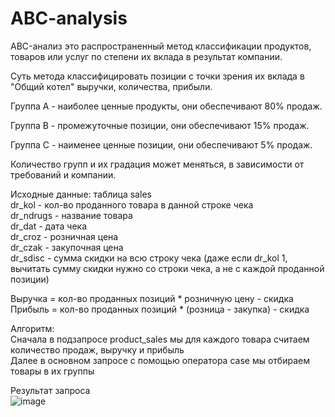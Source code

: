 # ABC-analysis
ABC-анализ это распространенный метод классификации продуктов, товаров или услуг по степени их вклада в результат компании.  

Суть метода классифицировать позиции с точки зрения их вклада в "Общий котел" выручки, количества, прибыли.  

Группа А - наиболее ценные продукты, они обеспечивают 80% продаж.  

Группа В - промежуточные позиции, они обеспечивают 15% продаж.  

Группа С - наименее ценные позиции, они обеспечивают 5% продаж.

Количество групп и их градация может меняться, в зависимости от требований и компании.
 

Исходные данные: таблица sales  
dr_kol - кол-во проданного товара в данной строке чека  
dr_ndrugs - название товара  
dr_dat - дата чека  
dr_croz - розничная цена  
dr_czak - закупочная цена  
dr_sdisc - сумма скидки на всю строку чека (даже если dr_kol 1, вычитать сумму скидки нужно со строки чека, а не с каждой проданной позиции)  

Выручка = кол-во проданных позиций * розничную цену - скидка
Прибыль = кол-во проданных позиций * (розница - закупка) - скидка  

Алгоритм:  
Сначала в подзапросе product_sales мы для каждого товара считаем количество продаж, выручку и прибыль  
Далее в основном запросе с помощью оператора case мы отбираем товары в их группы


Результат запроса  
![image](https://github.com/anton2010000/ABC-analysis/assets/94874805/d884e7e8-5d68-43aa-8c97-91a8f4f4510d)

